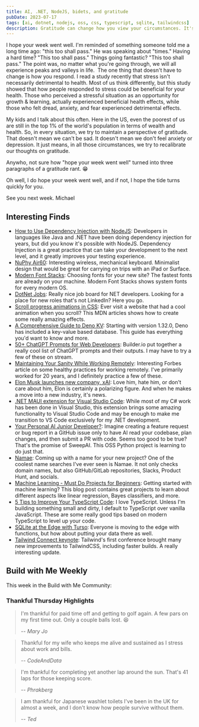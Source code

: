```yaml
---
title: AI, .NET, NodeJS, bidets, and gratitude
pubDate: 2023-07-17
tags: [ai, dotnet, nodejs, oss, css, typescript, sqlite, tailwindcss]
description: Gratitude can change how you view your circumstances. It's not always easy, but it's always worth it.
---
```


I hope your week went well. I'm reminded of something someone told me a long time ago: "this too shall pass." He was speaking about "times." Having a hard time? "This too shall pass." Things going fantastic? "This too shall pass." The point was, no matter what you're going through, we will all experience peaks and valleys in life.
​
The one thing that doesn't have to change is how you respond. I read a study recently that stress isn't necessarily detrimental to health. Most of us think differently, but this study showed that how people responded to stress could be beneficial for your health. Those who perceived a stressful situation as an opportunity for growth & learning, actually experienced beneficial health effects, while those who felt dread, anxiety, and fear experienced detrimental effects.

My kids and I talk about this often. Here in the US, even the poorest of us are still in the top 1% of the world's population in terms of wealth and health. So, in every situation, we try to maintain a perspective of gratitude. That doesn't mean we can't be sad. It doesn't mean we don't feel anxiety or depression. It just means, in all those circumstances, we try to recalibrate our thoughts on gratitude.

Anywho, not sure how "hope your week went well" turned into three paragraphs of a gratitude rant. 😁

Oh well, I do hope your week went well, and if not, I hope the tide turns quickly for you.

See you next week.
Michael

## Interesting Finds

- [​How to Use Dependency Injection with NodeJS](https://amplication.com/blog/how-to-use-dependency-injection-with-nodejs): Developers in languages like Java and .NET have been doing dependency injection for years, but did you know it's possible with NodeJS. Dependency Injection is a great practice that can take your development to the next level, and it greatly improves your testing experience.
- [​NuPhy Air60](https://nuphy.com/collections/keyboards/products/air60): Interesting wireless, mechanical keyboard. Minimalist design that would be great for carrying on trips with an iPad or Surface.
- ​[Modern Font Stacks](https://modernfontstacks.com/): Choosing fonts for your new site? The fastest fonts are already on your machine. Modern Font Stacks shows system fonts for every modern OS.
- [​DotNet Jobs](https://dotnet-jobs.com/): Really nice job board for NET developers. Looking for a place for new roles that's not LinkedIn? Here you go.
- [​Scroll progress animations in CSS](https://developer.mozilla.org/en-US/blog/scroll-progress-animations-in-css/): Ever visit a website that had a cool animation when you scroll? This MDN articles shows how to create some really amazing effects.
- [​A Comprehensive Guide to Deno KV](https://deno-blog.com/A_Comprehensive_Guide_to_Deno_KV.2023-06-30?utm_source=nickytonline&utm_medium=email&utm_campaign=yet-another-newsletter-lol-5670): Starting with version 1.32.0, Deno has included a key-value based database. This guide has everything you'd want to know and more.
- [​50+ ChatGPT Prompts for Web Developers](https://www.builder.io/blog/ai-prompts-for-web-developers-chatgpt): Builder.io put together a really cool list of ChatGPT prompts and their outputs. I may have to try a few of these on stream.
- [​Maintaining Your Sanity While Working Remotely](https://www.forbes.com/sites/forbesdigitalgroup/2023/07/10/maintaining-your-sanity-while-working-remotely/): Interesting Forbes article on some healthy practices for working remotely. I've primarily worked for 20 years, and I definitely practice a few of these.
- [​Elon Musk launches new company, xAI](https://www.cnbc.com/2023/07/12/elon-musk-launches-his-new-company-xai.html): Love him, hate him, or don't care about him, Elon is certainly a polarizing figure. And when he makes a move into a new industry, it's news.
- [​.NET MAUI extension for Visual Studio Code](https://devblogs.microsoft.com/visualstudio/announcing-the-dotnet-maui-extension-for-visual-studio-code/): While most of my C# work has been done in Visual Studio, this extension brings some amazing functionality to Visual Studio Code and may be enough to make me transition to VS Code exclusively for my .NET development.
- [​Your Personal AI Junior Developer?](https://github.com/sweepai/sweep): Imagine creating a feature request or bug report in a GitHub issue only to have AI read your codebase, plan changes, and then submit a PR with code. Seems too good to be true? That's the promise of SweepAI. This OSS Python project is learning to do just that.
- [​Namae](https://namae.dev/): Coming up with a name for your new project? One of the coolest name searches I've ever seen is Namae. It not only checks domain names, but also GitHub/GitLab repositories, Slacks, Product Hunt, and socials.
- [​Machine Learning - Must Do Projects for Beginners](https://ai.plainenglish.io/machine-learning-must-do-projects-for-beginners-99ce7fb074f6): Getting started with machine learning? This blog post contains great projects to learn about different aspects like linear regression, Bayes classifiers, and more.
- [​5 Tips to Improve Your TypeScript Code](https://blog.openreplay.com/five-tips-to-improve-your-typescript-code/): I love TypeScript. Unless I'm building something small and dirty, I default to TypeScript over vanilla JavaScript. These are some really good tips based on modern TypeScript to level up your code.
- [​SQLite at the Edge with Turso](https://turso.tech/): Everyone is moving to the edge with functions, but how about putting your data there as well.
- [​Tailwind Connect keynote](https://www.youtube.com/watch?v=CLkxRnRQtDE): Tailwind's first conference brought many new improvements to TailwindCSS, including faster builds. A really interesting update.

## Build with Me Weekly

This week in the Build with Me Community:

### Thankful Thursday Highlights

> I'm thankful for paid time off and getting to golf again. A few pars on my first time out. Only a couple balls lost. 😆
>
> -- _Mary Jo_

> Thankful for my wife who keeps me alive and sustained as I stress about work and bills.
>
> -- _CodeAndData_

> I'm thankful for completing yet another lap around the sun. That's 41 laps for those keeping score.
>
> -- _Phrakberg_

> I am thankful for Japanese washlet toilets I've been in the UK for almost a week, and I don't know how people survive without them.
>
> -- _Ted_
